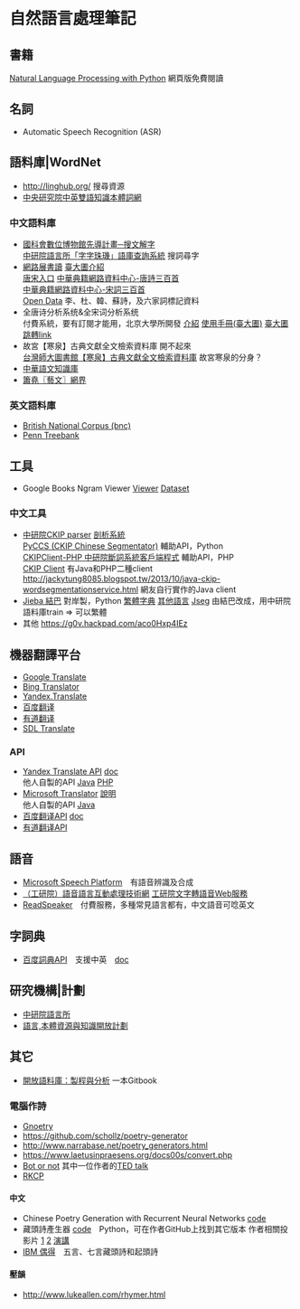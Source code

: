 # 自然語言處理筆記

## 書籍
[Natural Language Processing with Python](http://www.nltk.org/book/) 網頁版免費閱讀

## 名詞
* Automatic Speech Recognition (ASR)

## 語料庫|WordNet
* <http://linghub.org/> 搜尋資源
* [中央研究院中英雙語知識本體詞網](http://bow.ling.sinica.edu.tw/)


### 中文語料庫
* [國科會數位博物館先導計畫─搜文解字](http://words.sinica.edu.tw/)  
  [中研院語言所「字字珠璣」語庫查詢系統](http://words.sinica.edu.tw/sou/index.html) 搜詞尋字
* [網路展書讀](http://cls.lib.ntu.edu.tw/) [臺大圕介紹](http://speccoll.lib.ntu.edu.tw/node/114)  
  [唐宋入口](http://wen.ling.sinica.edu.tw/wgarden/index.html)
  [中華典籍網路資料中心-唐詩三百首](http://cls.hs.yzu.edu.tw/300/HOME.HT)  
  [中華典籍網路資料中心-宋詞三百首](http://cls.hs.yzu.edu.tw/TZ300/HOME.HTM)  
  [Open Data](http://cls.lib.ntu.edu.tw/OpenData.htm) 李、杜、韓、蘇詩，及六家詞標記資料
* 全唐诗分析系统&全宋词分析系统  
  付費系統，要有訂閱才能用，北京大學所開發 [介紹](http://www.cibtc.com.cn/gtweb/szcb/webpage/tangsong.html) [使用手冊(臺大圕)](http://www.lib.ntu.edu.tw/doc/cs/p_Tang_Sung.pdf) [臺大圕跳轉link](http://drm.lib.ntu.edu.tw/cgi-bin/db/browse.cgi?ccd=Bqt2vJ&o=e0&s=c-1-554)
* 故宮【寒泉】古典文獻全文檢索資料庫 開不起來  
  [台灣師大圖書館【寒泉】古典文獻全文檢索資料庫](http://skqs.lib.ntnu.edu.tw/dragon/) 故宮寒泉的分身？
* [中華語文知識庫](http://chinese-linguipedia.org)
* [簫堯〖藝文〗網界](http://www.xysa.com/)

### 英文語料庫
* [British National Corpus (bnc)](http://www.natcorp.ox.ac.uk/)
* [Penn Treebank](https://catalog.ldc.upenn.edu/ldc99t42)

## 工具
* Google Books Ngram Viewer
  [Viewer](https://books.google.com/ngrams/)
  [Dataset](http://storage.googleapis.com/books/ngrams/books/datasetsv2.html)

### 中文工具
* [中研院CKIP parser](http://ckipsvr.iis.sinica.edu.tw/) [剖析系統](http://parser.iis.sinica.edu.tw/)  
  [PyCCS (CKIP Chinese Segmentator)](https://github.com/amigcamel/PyCCS) 輔助API，Python  
  [CKIPClient-PHP 中研院斷詞系統客戶端程式](https://github.com/fukuball/CKIPClient-PHP) 輔助API，PHP  
  [CKIP Client](http://ckipclient.sourceforge.net/) 有Java和PHP二種client  
   <http://jackytung8085.blogspot.tw/2013/10/java-ckip-wordsegmentationservice.html> 網友自行實作的Java client
* [Jieba 結巴](https://github.com/fxsjy/jieba) 對岸製，Python [繁體字典](https://github.com/fxsjy/jieba#using-other-dictionaries) [其他語言](https://github.com/fxsjy/jieba#其他语言实现)
  [Jseg](https://github.com/amigcamel/Jseg) 由結巴改成，用中研院語料庫train => 可以繁體 
* 其他 <https://g0v.hackpad.com/aco0Hxp4IEz>

## 機器翻譯平台
* [Google Translate](https://translate.google.com.tw)
* [Bing Translator](https://www.bing.com/translator/)
* [Yandex.Translate](https://translate.yandex.com/)
* [百度翻译](http://fanyi.baidu.com/)
* [有道翻译](http://fanyi.youdao.com/)
* [SDL Translate](http://www.freetranslation.com/)

### API
* [Yandex Translate API](https://tech.yandex.com/translate/) [doc](https://tech.yandex.com/translate/doc/dg/concepts/About-docpage/)  
  他人自製的API [Java](https://github.com/rmtheis/yandex-translator-java-api) [PHP](https://github.com/yandex-php/translate-api)
* [Microsoft Translator](https://www.microsoft.com/en-us/translator) [說明](https://msdn.microsoft.com/en-us/library/dd576287.aspx)  
  他人自製的API [Java](https://github.com/boatmeme/microsoft-translator-java-api)
* [百度翻译API](http://api.fanyi.baidu.com/api/trans/product/index) [doc](http://developer.baidu.com/wiki/index.php?title=%E5%B8%AE%E5%8A%A9%E6%96%87%E6%A1%A3%E9%A6%96%E9%A1%B5/%E7%99%BE%E5%BA%A6%E7%BF%BB%E8%AF%91/%E7%BF%BB%E8%AF%91API)
* [有道翻译API](http://fanyi.youdao.com/openapi)

## 語音
* [Microsoft Speech Platform](https://msdn.microsoft.com/en-us/library/hh361572.aspx)　有語音辨識及合成
* [（工研院）語音語言互動處理技術網](http://atc.ccl.itri.org.tw/speech/)
  [工研院文字轉語音Web服務](http://tts.itri.org.tw/)
* [ReadSpeaker](http://www.readspeaker.com/)　付費服務，多種常見語言都有，中文語音可唸英文

## 字詞典
* [百度詞典API]()　支援中英　[doc](http://developer.baidu.com/wiki/index.php?title=%E5%B8%AE%E5%8A%A9%E6%96%87%E6%A1%A3%E9%A6%96%E9%A1%B5/%E7%99%BE%E5%BA%A6%E7%BF%BB%E8%AF%91/%E7%99%BE%E5%BA%A6%E8%AF%8D%E5%85%B8API%E4%BB%8B%E7%BB%8D)

## 研究機構|計劃
* [中研院語言所](http://www.ling.sinica.edu.tw/)
* [語言,本體資源與知識開放計劃](http://lopen.linguistics.ntu.edu.tw/)

## 其它
* [開放語料庫：製程與分析](https://www.gitbook.com/book/loperntu/copens/details) 一本Gitbook

### 電腦作詩
* [Gnoetry](https://gnoetrydaily.wordpress.com/about/)
* <https://github.com/schollz/poetry-generator>
* <http://www.narrabase.net/poetry_generators.html>
* <https://www.laetusinpraesens.org/docs00s/convert.php>
* [Bot or not](http://botpoet.com/)
  其中一位作者的[TED talk](https://www.ted.com/talks/oscar_schwartz_can_a_computer_write_poetry)
* [RKCP](http://www.kurzweilcyberart.com/poetry/rkcp_overview.php)

#### 中文
* Chinese Poetry Generation with Recurrent Neural Networks
  [code](https://github.com/XingxingZhang/rnnpg)
* 藏頭詩產生器
  [code](https://github.com/ckmarkoh/AcrosticPoem)　Python，可在作者GitHub上找到其它版本
  作者相關投影片 [1](https://www.slideshare.net/ckmarkohchang/ss-45210079) [2](https://www.slideshare.net/ckmarkohchang/computational-poetry)
  [演講](https://youtu.be/N13zkgTCu0g)
* [IBM 偶得](https://crl.ptopenlab.com:8800/poem/index)　五言、七言藏頭詩和起頭詩

#### 壓韻
* <http://www.lukeallen.com/rhymer.html>